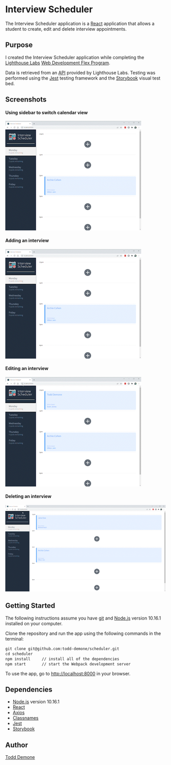 # Interview Scheduler

The Interview Scheduler application is a [React](https://reactjs.org/) application that allows a student to create, edit and delete interview appointments.

## Purpose

I created the Interview Scheduler application while completing the [Lighthouse Labs](https://github.com/lighthouse-labs) [Web Development Flex Program](https://www.lighthouselabs.ca/en/web-development-flex-program).

Data is retrieved from an [API](https://github.com/todd-demone/scheduler-api) provided by Lighthouse Labs. Testing was performed using the [Jest](https://jestjs.io/) testing framework and the [Storybook](https://storybook.js.org/) visual test bed.

## Screenshots
#### Using sidebar to switch calendar view
![Switch calendar view](https://raw.githubusercontent.com/todd-demone/scheduler/main/docs/scheduler-5-large-file.gif)

#### Adding an interview
![Add interview](https://raw.githubusercontent.com/todd-demone/scheduler/main/docs/scheduler-6-large.gif)

#### Editing an interview
![Edit interview](https://raw.githubusercontent.com/todd-demone/scheduler/main/docs/scheduler-7-large.gif)

#### Deleting an interview
![Delete interview](https://raw.githubusercontent.com/todd-demone/scheduler/main/docs/scheduler-8-large.gif)

## Getting Started

The following instructions assume you have [git](https://git-scm.com/) and [Node.js](https://nodejs.org/) version 10.16.1 installed on your computer.

Clone the repository and run the app using the following commands in the terminal:

```
git clone git@github.com:todd-demone/scheduler.git
cd scheduler
npm install     // install all of the dependencies
npm start       // start the Webpack development server
```

To use the app, go to <http://localhost:8000> in your browser.

## Dependencies
* [Node.js](https://nodejs.org/) version 10.16.1
* [React](https://reactjs.org/)
* [Axios](https://axios-http.com/)
* [Classnames](https://www.npmjs.com/package/classnames)
* [Jest](https://jestjs.io/)
* [Storybook](https://storybook.js.org/)

## Author

[Todd Demone](https://github.com/todd-demone)
